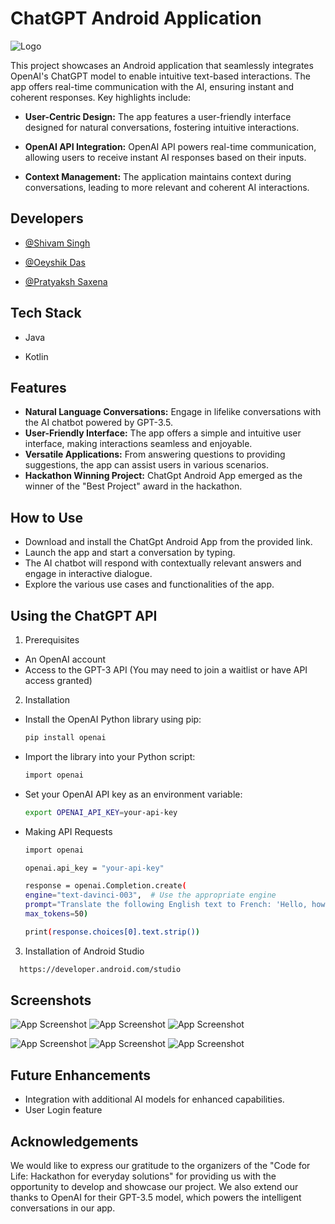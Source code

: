 
# ChatGPT Android Application

![Logo](https://drive.google.com/uc?id=16kSn_U1snzH94P8y2_ZCDf2bxJaDLlhh)

This project showcases an Android application that seamlessly integrates OpenAI's ChatGPT model to enable intuitive text-based interactions. The app offers real-time communication with the AI, ensuring instant and coherent responses. Key highlights include:

- **User-Centric Design:** The app features a user-friendly interface designed for natural conversations, fostering intuitive interactions.

- **OpenAI API Integration:** OpenAI API powers real-time communication, allowing users to receive instant AI responses based on their inputs.

- **Context Management:** The application maintains context during conversations, leading to more relevant and coherent AI interactions.


## Developers

- [@Shivam Singh](https://github.com/I-ShivamSingh)

- [@Oeyshik Das](https://github.com/Oeyshik/Django-CRM)

- [@Pratyaksh Saxena](https://github.com/pratyakshhhh)


## Tech Stack

- Java 

- Kotlin


## Features

- **Natural Language Conversations:** Engage in lifelike conversations with the AI chatbot powered by GPT-3.5.
- **User-Friendly Interface:** The app offers a simple and intuitive user interface, making interactions seamless and enjoyable.
- **Versatile Applications:** From answering questions to providing suggestions, the app can assist users in various scenarios.
- **Hackathon Winning Project:** ChatGpt Android App emerged as the winner of the "Best Project" award in the hackathon.


## How to Use

- Download and install the ChatGpt Android App from the provided link.
- Launch the app and start a conversation by typing.
- The AI chatbot will respond with contextually relevant answers and engage in interactive dialogue.
- Explore the various use cases and functionalities of the app.


## Using the ChatGPT API

1) Prerequisites
- An OpenAI account
- Access to the GPT-3 API (You may need to join a waitlist or have API access granted)

2) Installation
- Install the OpenAI Python library using pip:
  ```bash
  pip install openai
  ```
- Import the library into your Python script:
  ```bash
  import openai
  ```
- Set your OpenAI API key as an environment variable:
  ```bash
  export OPENAI_API_KEY=your-api-key
  ```
- Making API Requests
  ```bash
  import openai
  
  openai.api_key = "your-api-key"
  
  response = openai.Completion.create(
  engine="text-davinci-003",  # Use the appropriate engine
  prompt="Translate the following English text to French: 'Hello, how are you?'",
  max_tokens=50)
  
  print(response.choices[0].text.strip())
  ```

3) Installation of Android Studio

```bash
  https://developer.android.com/studio
```
    
## Screenshots

![App Screenshot](https://drive.google.com/uc?id=1NsJFrg3g46S0eiqrSmfotjYTwPzht4ng) ![App Screenshot](https://drive.google.com/uc?id=1f7ImTAGbyEpr-4DadH_iW6uCY_1moSrB) ![App Screenshot](https://drive.google.com/uc?id=1yPZIvtX0or3V4vD0NiIf4tnfsuMYMlnC) 

![App Screenshot](https://drive.google.com/uc?id=1skVOupg3CwVWPbT3EzLHEdR3Wn8Kw1ZX) ![App Screenshot](https://drive.google.com/uc?id=1_S5HK_7Cm-NAMh_hG2tL8-t7WJdsyhBa) ![App Screenshot](https://drive.google.com/uc?id=1jDYiLrISQlnmdbsdCW-cmtx3EdjzCH_6)


## Future Enhancements

- Integration with additional AI models for enhanced capabilities.
- User Login feature

## Acknowledgements

We would like to express our gratitude to the organizers of the "Code for Life: Hackathon for everyday solutions" for providing us with the opportunity to develop and showcase our project. We also extend our thanks to OpenAI for their GPT-3.5 model, which powers the intelligent conversations in our app.

